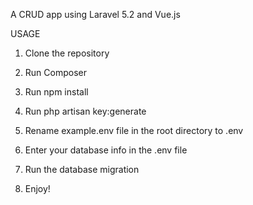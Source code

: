 
A CRUD app using Laravel 5.2 and Vue.js

USAGE

1. Clone the repository

2. Run Composer

3. Run npm install

4. Run php artisan key:generate

5. Rename example.env file in the root directory to .env

6. Enter your database info in the .env file

7. Run the database migration

8. Enjoy!
